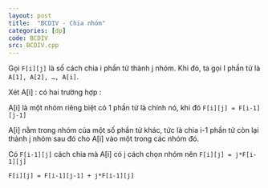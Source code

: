 ```yaml
---
layout: post
title:  "BCDIV - Chia nhóm"
categories: [dp]
code: BCDIV
src: BCDIV.cpp
---
```


Gọi `F[i][j]` là số cách chia i phần tử thành j nhóm. Khi đó, ta gọi I phần tử là `A[1], A[2], …, A[i]`.

Xét A[i] : có hai trường hợp :

A[i] là một nhóm riêng biệt có 1 phần tử là chính nó, khi đó `F[i][j] = F[i-1][j-1]`

A[i] nằm trong nhóm của một số phần tử khác, tức là chia i-1 phần tử còn lại thành j nhóm sau đó cho A[i] vào một trong các nhóm đó.

Có `F[i-1][j]` cách chia mà A[i] có j cách chọn nhóm nên `F[i][j] = j*F[i-1][j]`

`F[i][j] = F[i-1][j-1] + j*F[i-1][j]`
